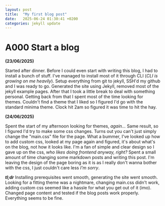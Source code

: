 ```yaml
---
layout: post
title:  "My first blog post"
date:   2025-06-24 01:30:41 +0200
categories: jekyll update
---
```

# A000 Start a blog

**(23/06/2025)**

Started after dinner. Before I could even start with writing this blog, I had to install a bunch of stuff. I've managed to install most of it through CLI (*CLI is growing on me heavily*).
Setup everything from git to jekyll, SSH'd my github and I was ready to go. Generated the site using Jekyll, removed most of the jekyll example pages. After that I took a little break to deal with something personal. Getting back from that I spent most of the time looking for themes. Couldn't find a theme that I liked so I figured I'd go with the standard minima theme. Clock hit 2am so figured it was time to hit the hay.

**(24/06/2025)**

Spent the start of my afternoon looking for themes, *again...* Same result, so I figured I'd try to make some css changes. Turns out you can't just simply change the "main.css" file for the page. What a bummer, I've looked up how to add custom css, looked at my page again and figured, it's about what's on the blog, not how it looks like. I'm a fan of simple and clear design so I gave up on the css, *who likes doing frontend anyway, right?* Spent a small amount of time changing some markdown posts and writing this post. I'm leaving the design of the page boring as it is as I really don't wanna bother with the css, I just couldn't care less *I'm sorry*.

***tl;dr*** Installing prerequisites went smooth, generating the site went smooth. Looking for a fitting theme was a nightmare, changing main.css didn't work, adding custom css seemed like a hassle for what you get out of it (imo). Changed page content and tested if the blog posts work properly. Everything seems to be fine.
